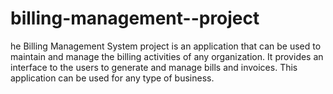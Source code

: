 # billing-management--project
he Billing Management System project is an application that can be used to maintain and manage the billing activities of any organization. It provides an interface to the users to generate and manage bills and invoices. This application can be used for any type of business. 

